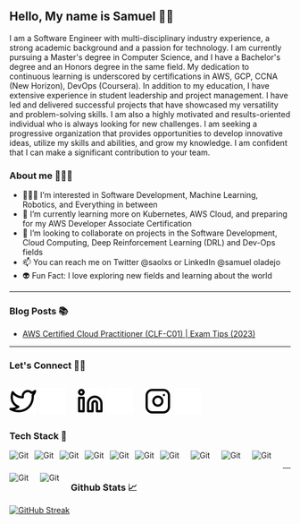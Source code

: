 ## Hello, My name is Samuel 👋🏾
I am a Software Engineer with multi-disciplinary industry experience, a strong academic background and a passion for technology.  I am currently pursuing a Master's degree in Computer Science, and I have a Bachelor's degree and an Honors degree in the same field. My dedication to continuous learning is underscored by certifications in AWS, GCP, CCNA (New Horizon), DevOps (Coursera). In addition to my education, I have extensive experience in student leadership and project management. I have led and delivered successful projects that have showcased my versatility and problem-solving skills. I am also a highly motivated and results-oriented individual who is always looking for new challenges. I am seeking a progressive organization that provides opportunities to develop innovative ideas, utilize my skills and abilities, and grow my knowledge. I am confident that I can make a significant contribution to your team.


### About me 🙎🏾‍♂️
- 👨🏾‍💻 I’m interested in Software Development, Machine Learning, Robotics, and Everything in between
- 📝 I’m currently learning more on Kubernetes, AWS Cloud, and preparing for my AWS Developer Associate Certification
- 👀 I’m looking to collaborate on projects in the Software Development, Cloud Computing, Deep Reinforcement Learning (DRL) and Dev-Ops fields
- 📫 You can reach me on Twitter @saolxs or LinkedIn @samuel oladejo
- 👽 Fun Fact: I love exploring new fields and learning about the world
---

### Blog Posts 📚
<!-- BLOG-POST-LIST:START -->
- [AWS Certified Cloud Practitioner (CLF-C01) | Exam Tips (2023)]([https://blog.thabeloramabulana.com/what-is-cloud](https://medium.com/@samuel-oladejo/aws-certified-cloud-practitioner-clf-c01-exam-tips-723b2e3a4cac))
<!-- BLOG-POST-LIST:END-->

---

### Let's Connect 🤙🏾
<!-- Edit this to include your website
[![website](./img/globe-light.svg)](https://www.thabeloramabulana.com#gh-light-mode-only)
[![website](./img/globe-dark.svg)](https://www.thabeloramabulana.com#gh-dark-mode-only)
&nbsp;&nbsp; -->
[![website](./img/twitter-light.svg)](https://twitter.com/saolxs/#gh-light-mode-only)
[![website](./img/twitter-dark.svg)](https://twitter.com/saolxs/#gh-dark-mode-only)
&nbsp;&nbsp;
[![website](./img/linkedin-light.svg)](https://www.linkedin.com/in/saol/#gh-light-mode-only)
[![website](./img/linkedin-dark.svg)](https://www.linkedin.com/in/saol/#gh-dark-mode-only)
&nbsp;&nbsp;
[![website](./img/instagram-light.svg)](https://www.instagram.com/saolxs/#gh-light-mode-only)
[![website](./img/instagram-dark.svg)](https://www.instagram.com/saolxs/#gh-dark-mode-only)
---

### Tech Stack 🚨
<!-- For more icons please follow  https://devicon.dev/ and  https://github.com/MikeCodesDotNET/ColoredBadges -->

<img align="left" alt="Git" width="35px" style="padding-right:10px;" src="https://cdn.jsdelivr.net/gh/devicons/devicon/icons/github/github-original.svg" />
<img align="left" alt="Git" width="35px" style="padding-right:10px;" src="https://cdn.jsdelivr.net/gh/devicons/devicon/icons/vscode/vscode-original.svg" />
<img align="left" alt="Git" width="35px" style="padding-right:10px;" src="https://cdn.jsdelivr.net/gh/devicons/devicon/icons/git/git-original.svg" />
<img align="left" alt="Git" width="35px" style="padding-right:10px;" src="https://cdn.jsdelivr.net/gh/devicons/devicon/icons/python/python-original.svg" />
<img align="left" alt="Git" width="35px" style="padding-right:10px;" src="https://cdn.jsdelivr.net/gh/devicons/devicon/icons/bash/bash-original.svg" />
<img align="left" alt="Git" width="35px" style="padding-right:10px;" src="https://cdn.jsdelivr.net/gh/devicons/devicon/icons/typescript/typescript-original.svg" />        
<img align="left" alt="Git" width="45px" height=40 style="padding-right:10px;" 
src="https://cdn.jsdelivr.net/gh/devicons/devicon/icons/postgresql/postgresql-original-wordmark.svg" />
<img align="left" alt="Git" width="45px" height=40 style="padding-right:10px;" src="https://cdn.jsdelivr.net/gh/devicons/devicon/icons/nodejs/nodejs-original-wordmark.svg" />
<img align="left" alt="Git" width="45px" height=40 style="padding-right:10px;" src="https://cdn.jsdelivr.net/gh/devicons/devicon/icons/react/react-original-wordmark.svg" />
<img align="left" alt="Git" width="45px" height=40 style="padding-right:10px;" src="https://cdn.jsdelivr.net/gh/devicons/devicon/icons/figma/figma-original.svg" />     
<img align="left" alt="Git" width="45px" height=40 style="padding-right:10px;" src="https://cdn.worldvectorlogo.com/logos/aws-2.svg" />
<img align="left" alt="Git" width="45px" height=40 style="padding-right:10px;" src="https://cdn.jsdelivr.net/gh/devicons/devicon/icons/googlecloud/googlecloud-original-wordmark.svg" />

<br>

---

### Github Stats 📈

[![GitHub Streak](https://streak-stats.demolab.com?user=saolxs&theme=gruvbox&hide_border=true)](https://git.io/streak-stats)



<!---
saolxs/saolxs is a ✨ special ✨ repository because its `README.md` (this file) appears on your GitHub profile.
You can click the Preview link to take a look at your changes.
--->
